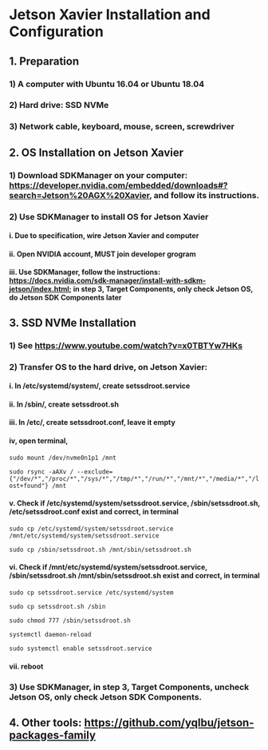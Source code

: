 # Jetson Xavier Installation and Configuration

## 1. Preparation
### 1) A computer with Ubuntu 16.04 or Ubuntu 18.04
### 2) Hard drive: SSD NVMe
### 3) Network cable, keyboard, mouse, screen, screwdriver

## 2. OS Installation on Jetson Xavier
### 1) Download SDKManager on your computer: https://developer.nvidia.com/embedded/downloads#?search=Jetson%20AGX%20Xavier, and follow its instructions.
### 2) Use SDKManager to install OS for Jetson Xavier
#### i.   Due to specification, wire Jetson Xavier and computer
#### ii.  Open NVIDIA account, MUST join developer grogram
#### iii. Use SDKManager, follow the instructions: https://docs.nvidia.com/sdk-manager/install-with-sdkm-jetson/index.html; in step 3, Target Components, only check Jetson OS, do Jetson SDK Components later

## 3. SSD NVMe Installation
### 1) See https://www.youtube.com/watch?v=x0TBTYw7HKs
### 2) Transfer OS to the hard drive, on Jetson Xavier:
#### i.   In /etc/systemd/system/, create setssdroot.service
#### ii.  In /sbin/, create setssdroot.sh
#### iii. In /etc/, create setssdroot.conf, leave it empty
#### iv,  open terminal, 
```sudo mount /dev/nvme0n1p1 /mnt```

```sudo rsync -aAXv / --exclude={"/dev/*","/proc/*","/sys/*","/tmp/*","/run/*","/mnt/*","/media/*","/lost+found"} /mnt```
#### v.   Check if /etc/systemd/system/setssdroot.service, /sbin/setssdroot.sh, /etc/setssdroot.conf exist and correct, in terminal
```sudo cp /etc/systemd/system/setssdroot.service /mnt/etc/systemd/system/setssdroot.service```

```sudo cp /sbin/setssdroot.sh /mnt/sbin/setssdroot.sh```
#### vi.  Check if /mnt/etc/systemd/system/setssdroot.service, /sbin/setssdroot.sh /mnt/sbin/setssdroot.sh exist and correct, in terminal
```sudo cp setssdroot.service /etc/systemd/system```

```sudo cp setssdroot.sh /sbin```

```sudo chmod 777 /sbin/setssdroot.sh```

```systemctl daemon-reload```

```sudo systemctl enable setssdroot.service```
#### vii. reboot

### 3) Use SDKManager, in step 3, Target Components, uncheck Jetson OS, only check Jetson SDK Components.

## 4. Other tools: https://github.com/yqlbu/jetson-packages-family
